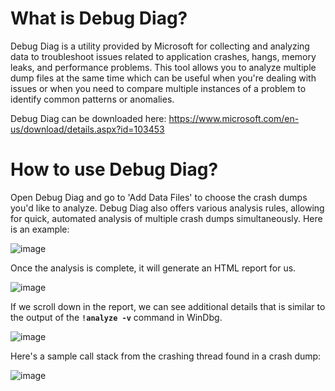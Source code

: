 # What is Debug Diag?

Debug Diag is a utility provided by Microsoft for collecting and analyzing data to troubleshoot issues related to application crashes, hangs, memory leaks, and performance problems. 
This tool allows you to analyze multiple dump files at the same time which can be useful when you're dealing with issues or when you need to compare multiple instances of a problem to identify common patterns or anomalies.

Debug Diag can be downloaded here: https://www.microsoft.com/en-us/download/details.aspx?id=103453

# How to use Debug Diag?

Open Debug Diag and go to 'Add Data Files' to choose the crash dumps you'd like to analyze. Debug Diag also offers various analysis rules, allowing for quick, automated analysis of multiple crash dumps simultaneously. Here is an example:

![image](https://github.com/DebugPrivilege/InsightEngineering/assets/63166600/f35151d8-e845-4a48-86f5-ec213f47fbe5)


Once the analysis is complete, it will generate an HTML report for us.

![image](https://github.com/DebugPrivilege/InsightEngineering/assets/63166600/b31bc830-b7ce-4f89-ae88-0d84546b2c95)



If we scroll down in the report, we can see additional details that is similar to the output of the **`!analyze -v`** command in WinDbg.

![image](https://github.com/DebugPrivilege/InsightEngineering/assets/63166600/8c4367b3-7c8d-4022-a6b7-5e0861815817)


Here's a sample call stack from the crashing thread found in a crash dump:

![image](https://github.com/DebugPrivilege/InsightEngineering/assets/63166600/cac8e577-adcf-430d-86d7-e0327984322b)

